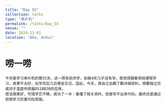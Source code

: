 ```yaml
---
title: "Day 55"
collection: talks
type: "单片机"
permalink: /talks/Day_55
venue: ""
date: 2024-11-01
location: "Ahu, Anhui"
---
```

# 唠一唠
    今天是学习单片机的第55天，这一周有些厌学，前面4天几乎没有学。我觉得跟着视频课程学习，效果不太好，在学完后几日便会忘记，因此，今天，我自己去翻了翻详细资料，想要独立完成对于温度传感器DS18B20的应用。
    想法很美好，可惜学艺不精，成功了一半：看懂了相关资料，但是写不出来代码。最终还是通过视频学习完善代码思路。
# 
